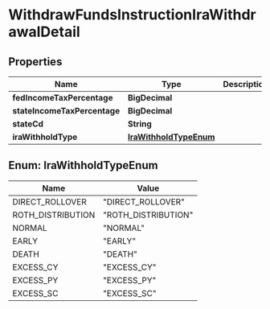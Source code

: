 

# WithdrawFundsInstructionIraWithdrawalDetail


## Properties

| Name | Type | Description | Notes |
|------------ | ------------- | ------------- | -------------|
|**fedIncomeTaxPercentage** | **BigDecimal** |  |  [optional] |
|**stateIncomeTaxPercentage** | **BigDecimal** |  |  [optional] |
|**stateCd** | **String** |  |  [optional] |
|**iraWithholdType** | [**IraWithholdTypeEnum**](#IraWithholdTypeEnum) |  |  [optional] |



## Enum: IraWithholdTypeEnum

| Name | Value |
|---- | -----|
| DIRECT_ROLLOVER | &quot;DIRECT_ROLLOVER&quot; |
| ROTH_DISTRIBUTION | &quot;ROTH_DISTRIBUTION&quot; |
| NORMAL | &quot;NORMAL&quot; |
| EARLY | &quot;EARLY&quot; |
| DEATH | &quot;DEATH&quot; |
| EXCESS_CY | &quot;EXCESS_CY&quot; |
| EXCESS_PY | &quot;EXCESS_PY&quot; |
| EXCESS_SC | &quot;EXCESS_SC&quot; |



